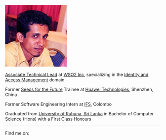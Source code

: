 <link rel="stylesheet" href="https://maxcdn.bootstrapcdn.com/font-awesome/4.4.0/css/font-awesome.min.css">

<img src="/me.jpg" width="200">

[Associate Technical Lead](https://wso2.com/about/team/sajith-ekanayaka) at [WSO2 Inc](https://wso2.com), specializing in the [Identity and Access Management](https://wso2.com/identity-and-access-management) domain

Former [Seeds for the Future](https://www.huawei.com/minisite/seeds-for-the-future/index.html) Trainee at [Huawei Technologies](https://www.huawei.com/), Shenzhen, China

Former Software Engineering Intern at [IFS](https://www.ifsworld.com/), Colombo

Graduated from [University of Ruhuna, Sri Lanka](http://www.ruh.ac.lk/) in Bachelor of Computer Science (Hons) with a First Class Honours

<hr>
Find me on: 
<a target="_blank" href="https://www.linkedin.com/in/sajithekanayaka/"><i class="fa fa-linkedin"></i></a>
<a target="_blank" href="https://medium.com/@sajithekanayaka"><i class="fa fa-medium"></i></a>
<a target="_blank" href="https://github.com/rksk"><i class="fa fa-github"></i></a>
<a target="_blank" href="https://stackoverflow.com/users/2910841/sajith"><i class="fa fa-stack-overflow"></i></a>
<a target="_blank" href="https://twitter.com/SajithEka"><i class="fa fa-twitter"></i></a>


<script src="https://code.jquery.com/jquery-1.4.2.min.js"></script>
<script>$(document).ready(function(){  (document.getElementById("footer_wrap").getElementsByClassName("inner"))[0].innerHTML = "<p>© 2021 All rights reserved.</p>";  });</script>
